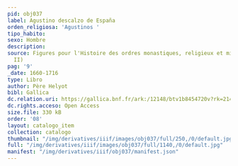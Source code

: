```yaml
---
pid: obj037
label: Agustino descalzo de España
orden_religiosa: 'Agustinos '
tipo_habito: 
sexo: Hombre
description: 
source: Figures pour l'Histoire des ordres monastiques, religieux et militaires (tomo
  II)
pag: '9'
_date: 1660-1716
type: Libro
author: Père Helyot
bibl: Gallica
dc.relation.uri: https://gallica.bnf.fr/ark:/12148/btv1b8454720v?rk=21459;2
dc.rights.acceso: Open Access
size.file: 330 kB
order: '08'
layout: catalogo_item
collection: catalogo
thumbnail: "/img/derivatives/iiif/images/obj037/full/250,/0/default.jpg"
full: "/img/derivatives/iiif/images/obj037/full/1140,/0/default.jpg"
manifest: "/img/derivatives/iiif/obj037/manifest.json"
---
```

